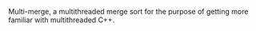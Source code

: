 Multi-merge, a multithreaded merge sort for the purpose of
getting more familiar with multithreaded C++.
